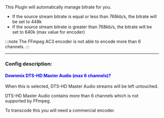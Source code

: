 
This Plugin will automatically manage bitrate for you. 

- If the source stream bitrate is equal or less than 768kb/s, the bitrate will be set to 448k
- If the source stream bitrate is greater than 768kb/s, the bitrate will be set to 640k (max value for encoder)

:::note
The FFmpeg AC3 encoder is not able to encode more than 6 channels.
:::

---

### Config description:

#### <span style="color:blue">Downmix DTS-HD Master Audio (max 6 channels)?</span>
When this is selected, DTS-HD Master Audio streams will be left untouched.

DTS-HD Master Audio contains more than 6 channels which is not supported by FFmpeg.

To transcode this you will need a commercial encoder.
